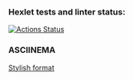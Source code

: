 ### Hexlet tests and linter status:
[![Actions Status](https://github.com/dmtrbzrkn/java-project-71/workflows/hexlet-check/badge.svg)](https://github.com/dmtrbzrkn/java-project-71/actions)
### ASCIINEMA
[Stylish format](https://asciinema.org/a/z72c99d3xxVIZNgEoUnL9iqUC)
